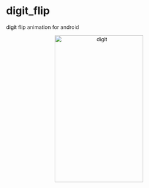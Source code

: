 digit_flip
==========

digit flip animation for android
<p align="center">
  <img src="https://raw.github.com/chenjishi/digit_flip/master/assets/device-2013-12-20-175010.png?raw=true" 
  alt="digit" height="400" width="240"/>
</p>
